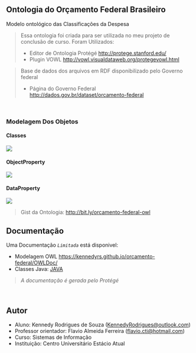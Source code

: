Ontologia do Orçamento Federal Brasileiro
---

Modelo ontológico das Classificações da Despesa


> Essa ontologia foi criada para ser utilizada no meu projeto de conclusão de curso. Foram Utilizados:
> - Editor de Ontologia Protégé http://protege.stanford.edu/
> - Plugin VOWL http://vowl.visualdataweb.org/protegevowl.html

> Base de dados dos arquivos em RDF disponibilizado pelo Governo federal
> - Página do Governo Federal http://dados.gov.br/dataset/orcamento-federal

<br>

### Modelagem Dos Objetos
#### Classes
<p align="left">
  <img src="https://lh3.googleusercontent.com/sECTjwPGcMzN0q96eN_NRMR7MbGwzn9bpm1XwBM7W39ONY676A1dl3pSjUvWA0da98FhgLUN-54FPSUAiz9TZGt9p1O-aj8RDtBTX-0Y2YWzrTHbQlvZhB34DdHhSymvab5NMQZq_fUXuvQbauhhDC1kTNGsdobwp5ZOsS7lrfqj9y1pAUJLMMnVvt9k24xebryM4gx4T8i1OTbwOJjXSxXOwu1T0ICLz1QAVlUBe07BImIUKQUXTVIzJ4YgjNqglDZCi64VWqGDTG2VEOpHpUaKkY2APIxwn2zaQ09Afdh-rFHtTUCzcP9QC7LkleSY0__vo7nA8CDm9-b02ZqfHf_Pnxi5dO15baOliVLDZ-n1L7kl38gY9c-UT22GMBP0oWHjJTzMw6rcfnJbjByIIHUX4mCeWw68yKGBwS_9RR4ElAnl9RIKuJbgAIrQc5HMcF8UIlsWJPEoCW-H5sLCMYq0BIrGJhB5zw9ITbNFei6gFFElwD0kBh3tKJJ9I3oEfZ_wJyzoFe5pgNMItOaqlhmmhrxuW4p320EzrxZwglTUt-jQ8Qfe0yKlBzviBVrjyrw1VrqBnMVb16hlDSVh9ruuToIG95FvslH6eMiEwTOaiAq2R3to=w379-h385-no"/>
</p>

#### ObjectProperty
<p align="left">
  <img src="https://lh3.googleusercontent.com/Wc8HErWYYnvkrE6NRon4sCPfiIna2uaGozk7Q4U73A9CI3czg-ngBZqBqeSesuSYTJBrKgk6rPLWPD2B5CtVMZdGaRj8mx-8s_GgEpzqBf-G5Yc-PP3Tc2ll14ScScHeF6smmZt-5s5tQKwChKd51o-xlLL09UnQxN1gyxrIe5_XeKx9tWYGKv2gm1msxa_086SvnixD7f4H1lj2-8RDT3JVrX-qJnq9xXagxxVdQxuNW-xdmyxb5t5ovbz4rX7ieJTqMYNF5-O1t_ICs4REpF_uM8whCWtAxHYiT97NwRfGvECvTPW4Zc8Y1IWFFI49XN5hSeOzayT22w4CkisUMz-Vac0wVpr3YGfyP0uFQ_bmlyI3qrJSC8IJrSmpF-PmnaiumRdxwRVvyfkxN4jW5NryJNIebL7dButZZKMGisj355_Jw8B89PYhX72UUlViijU9_VbOiSKV1cqR1LpWntjpab3InN8YjRUOZhPS9VWv3cqTnEi4vXnWXxq3YxfBVSnVitL_fxXgck1b1PALPmaG24Jxq-X--O1jM50QnQOxOpw5uexG5dLDRzsSRxU0RCutsBWfGJU27xuFNVfHcaHT4J7Uh-jdIaIt-30tkuqYFVu-ovSW=w478-h377-no"/>
</p>

#### DataProperty
<p align="left">
  <img src="https://lh3.googleusercontent.com/uU6u-rfn9JY1xgbJLugIrAptVk2vqZEQqLxCbmxwaOQg2cEuNyZ-dxqNnQcEdPSygOU5M4jJhBCqoFNpDCKdnlz4ONi1jM1VActhR-qvrzIFIRF9R9bac9d8GIbIxEFF2KYvyMBd8RJNZ66nYS6XMiMGpLbFRSvSEgfqKRkevBCsnzTQPxJFfAnzIbUgF3vobHDN0hFUAtn7T6miX8v-1-n-IrV8ZdGcEpKwsRrUKWdlbcLnu6vUpVr_r6bs6GrCp5knSckAgejF3GNw2C8QFZ9mesXkwzWTDpI5ozow4u-vUwd_B8TdOb9uHZsgQDZMzSBZoQEUI1YjE51Y6bUVhH4JUI5m-PXk0XYQ3LvCq9wWdo06vgkDWroTCLQSdXMVJCafdb8A0pYb5R84ozukk02LAas1uxOZdNpzar5fUI-8ceztH8oj1htD9W_IrhpwMJwB90-noKuloIpcfbKaAfSBHBIhtRC3-F1aseiAcspjd_izrM5Ei4I3sFC0arrmKCMah6QcJ67z3dt1WztPt4RUJgFfTPwRDg0_4BH0KPr9XI4PrkiGEcP9rUw8OivrMQxDdQkhHk5aEO5peixMr29LZeZS-pxtGstoqpyY63RrcKje=w476-h346-no"/>
</p>

> Gist da Ontologia: http://bit.ly/orcamento-federal-owl



Documentação
---

Uma Documentação *`Limitada`* está disponivel:

- Modelagem OWL https://kennedyrs.github.io/orcamento-federal/OWLDoc/
- Classes Java: [JAVA](https://github.com/kennedyrs/orcamento-federal/JAVA)
> *A documentação é gerada pelo Protégé*

<br>

Autor
---
- Aluno: Kennedy Rodrigues de Souza (KennedyRodrigues@outlook.com)
- Professor orientador: Flavio Almeida Ferreira (flavio.cti@hotmail.com)
- Curso: Sistemas de Informação
- Instituição: Centro Universitário Estácio Atual
